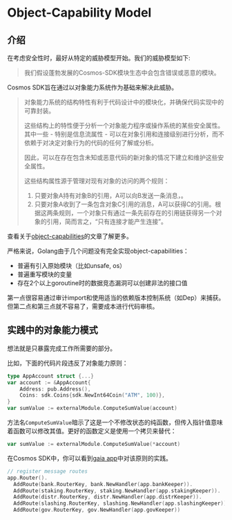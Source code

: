 # Object-Capability Model

## 介绍
在考虑安全性时，最好从特定的威胁模型开始。我们的威胁模型如下:

> 我们假设蓬勃发展的Cosmos-SDK模块生态中会包含错误或恶意的模块。

Cosmos SDK旨在通过以对象能力系统作为基础来解决此威胁。

> 对象能力系统的结构特性有利于代码设计中的模块化，并确保代码实现中的可靠封装。
>
> 这些结构上的特性便于分析一个对象能力程序或操作系统的某些安全属性。其中一些 - 特别是信息流属性 - 可以在对象引用和连接级别进行分析，而不依赖于对决定对象行为的代码的任何了解或分析。
>
> 因此，可以在存在包含未知或恶意代码的新对象的情况下建立和维护这些安全属性。
>
> 这些结构属性源于管理对现有对象的访问的两个规则：
> 1. 只要对象A持有对象B的引用，A可以向B发送一条消息，。
> 2. 只要对象A收到了一条包含对象C引用的消息，A可以获得C的引用。根据这两条规则，一个对象只有通过一条先前存在的引用链获得另一个对象的引用，简而言之，“只有连接才能产生连接”。

查看关于[object-capabilities](http://habitatchronicles.com/2017/05/what-are-capabilities/)的文章了解更多。

严格来说，Golang由于几个问题没有完全实现object-capabilities：
+ 普遍有引入原始模块（比如unsafe, os）
+ 普遍重写模块的变量
+ 存在2个以上goroutine时的数据竞态漏洞可以创建非法的接口值

第一点很容易通过审计import和使用适当的依赖版本控制系统（如Dep）来捕获。但第二点和第三点就不容易了，需要成本进行代码审核。


## 实践中的对象能力模式
想法就是只暴露完成工作所需要的部分。

比如，下面的代码片段违反了对象能力原则：

```go
type AppAccount struct {...}
var account := &AppAccount{
    Address: pub.Address(),
    Coins: sdk.Coins{sdk.NewInt64Coin("ATM", 100)},
}
var sumValue := externalModule.ComputeSumValue(account)
```

方法名`ComputeSumValue`暗示了这是一个不修改状态的纯函数，但传入指针值意味着函数可以修改其值。更好的函数定义是使用一个拷贝来替代：

```go
var sumValue := externalModule.ComputeSumValue(*account)
```

在Cosmos SDK中，你可以看到[gaia app](https://github.com/RNSSolution/color-sdk/blob/develop/cmd/gaia/app/app.go)中对该原则的实践。

```go
// register message routes
app.Router().
  AddRoute(bank.RouterKey, bank.NewHandler(app.bankKeeper)).
  AddRoute(staking.RouterKey, staking.NewHandler(app.stakingKeeper)).
  AddRoute(distr.RouterKey, distr.NewHandler(app.distrKeeper)).
  AddRoute(slashing.RouterKey, slashing.NewHandler(app.slashingKeeper)).
  AddRoute(gov.RouterKey, gov.NewHandler(app.govKeeper))
```
